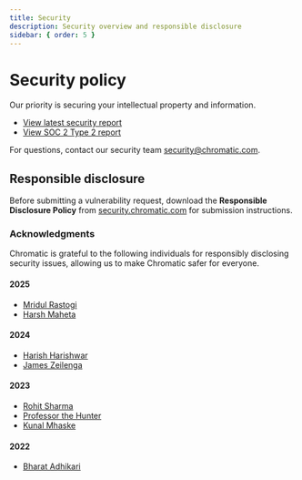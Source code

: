 ```yaml
---
title: Security
description: Security overview and responsible disclosure
sidebar: { order: 5 }
---
```


# Security policy

Our priority is securing your intellectual property and information.

- [View latest security report](https://app.drata.com/security-report/36340072-4a17-4b9e-80be-1b80562aeb41/30c79316-dfa2-42a8-9b0c-2766cd6ecb89)
- [View SOC 2 Type 2 report](https://security.chromatic.com/)

For questions, contact our security team [security@chromatic.com](mailto:security@chromatic.com).

## Responsible disclosure

Before submitting a vulnerability request, download the **Responsible Disclosure Policy** from [security.chromatic.com](https://security.chromatic.com/) for submission instructions.

### Acknowledgments

Chromatic is grateful to the following individuals for responsibly disclosing security issues, allowing us to make Chromatic safer for everyone.

#### 2025

- [Mridul Rastogi](https://www.linkedin.com/in/mridul-rastogi-532726292/)
- [Harsh Maheta](https://www.linkedin.com/in/harsh-maheta-7057542a9)

#### 2024

- [Harish Harishwar](https://x.com/Hari_harishwar)
- [James Zeilenga](https://www.linkedin.com/in/james-zeilenga)

#### 2023

- [Rohit Sharma](https://www.linkedin.com/in/r0x5r/)
- [Professor the Hunter](https://www.linkedin.com/in/bughuntar/)
- [Kunal Mhaske](https://www.linkedin.com/in/kunal-mhaske-59928a170/)

#### 2022

- [Bharat Adhikari](https://www.linkedin.com/in/bharat-adhikari-726337225)

